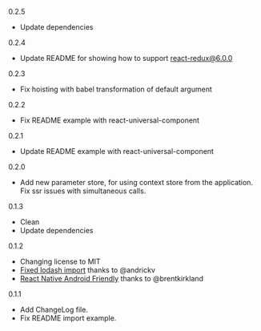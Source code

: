 0.2.5
- Update dependencies

0.2.4
- Update README for showing how to support react-redux@6.0.0

0.2.3
- Fix hoisting with babel transformation of default argument

0.2.2
- Fix README example with react-universal-component

0.2.1
- Update README example with react-universal-component

0.2.0
- Add new parameter store, for using context store from the application. Fix ssr issues with simultaneous calls.

0.1.3
- Clean
- Update dependencies

0.1.2
- Changing license to MIT
- <a href="https://github.com/GuillaumeCisco/redux-reducers-injector/pull/6">Fixed lodash import</a> thanks to @andrickv
- <a href="https://github.com/GuillaumeCisco/redux-reducers-injector/pull/5">React Native Android Friendly</a> thanks to @brentkirkland

0.1.1

- Add ChangeLog file.
- Fix README import example.
